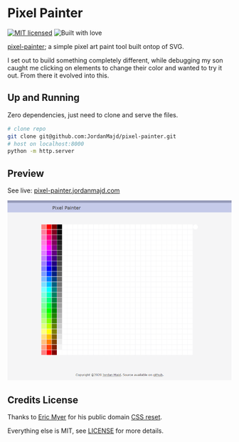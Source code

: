 # Pixel Painter
[![MIT licensed](https://img.shields.io/badge/license-MIT-blue.svg)](/LICENSE)
![Built with love](https://img.shields.io/badge/built%20with-%E2%9D%A4-FF8080.svg)

[pixel-painter](pixel-painter.jordanmajd.com); a simple pixel art paint tool built ontop of SVG.

I set out to build something completely different, while debugging my son caught me clicking on elements to change their color and wanted to try it out. From there it evolved into this.


## Up and Running

Zero dependencies, just need to clone and serve the files.

```sh
# clone repo
git clone git@github.com:JordanMajd/pixel-painter.git
# host on localhost:8000
python -m http.server 
```


## Preview

See live: [pixel-painter.jordanmajd.com](pixel-painter.jordanmajd.com)

![Picture of Pixel Painter](/res/screenshot.png)


## Credits License

Thanks to [Eric Myer](https://meyerweb.com/) for his public domain [CSS reset](https://meyerweb.com/eric/tools/css/reset/).

Everything else is MIT, see [LICENSE](/LICENSE) for more details.
